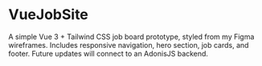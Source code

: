 # VueJobSite
A simple Vue 3 + Tailwind CSS job board prototype, styled from my Figma wireframes. Includes responsive navigation, hero section, job cards, and footer. Future updates will connect to an AdonisJS backend.
